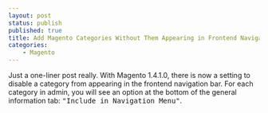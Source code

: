 ```yaml
---
layout: post
status: publish
published: true
title: Add Magento Categories Without Them Appearing in Frontend Navigation
categories:
    - Magento
---
```

Just a one-liner post really.  With Magento 1.4.1.0, there is now a setting to disable a category from appearing in the frontend navigation bar.   For each category in admin, you will see an option at the bottom of the general information tab: <tt>"Include in Navigation Menu"</tt>.
